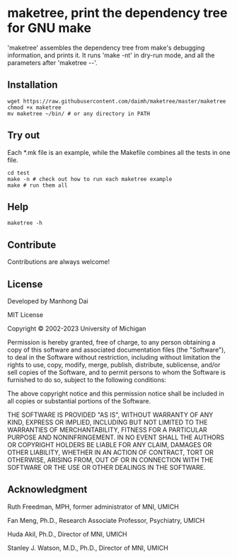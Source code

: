 # maketree, print the dependency tree for GNU make

'maketree' assembles the dependency tree from make's debugging information, and prints it. It runs 'make -nt' in dry-run mode, and all the parameters after 'maketree --'.

## Installation
```
wget https://raw.githubusercontent.com/daimh/maketree/master/maketree
chmod +x maketree
mv maketree ~/bin/ # or any directory in PATH
```

## Try out

Each \*.mk file is an example, while the Makefile combines all the tests in one file. 
```
cd test
make -n # check out how to run each maketree example
make # run them all
```

## Help
```
maketree -h
```

## Contribute

Contributions are always welcome!

## License

Developed by Manhong Dai

MIT License

Copyright © 2002-2023 University of Michigan

Permission is hereby granted, free of charge, to any person obtaining a copy
of this software and associated documentation files (the "Software"), to deal
in the Software without restriction, including without limitation the rights
to use, copy, modify, merge, publish, distribute, sublicense, and/or sell
copies of the Software, and to permit persons to whom the Software is
furnished to do so, subject to the following conditions:

The above copyright notice and this permission notice shall be included in all
copies or substantial portions of the Software.

THE SOFTWARE IS PROVIDED "AS IS", WITHOUT WARRANTY OF ANY KIND, EXPRESS OR
IMPLIED, INCLUDING BUT NOT LIMITED TO THE WARRANTIES OF MERCHANTABILITY,
FITNESS FOR A PARTICULAR PURPOSE AND NONINFRINGEMENT. IN NO EVENT SHALL THE
AUTHORS OR COPYRIGHT HOLDERS BE LIABLE FOR ANY CLAIM, DAMAGES OR OTHER
LIABILITY, WHETHER IN AN ACTION OF CONTRACT, TORT OR OTHERWISE, ARISING FROM,
OUT OF OR IN CONNECTION WITH THE SOFTWARE OR THE USE OR OTHER DEALINGS IN THE
SOFTWARE.

## Acknowledgment

Ruth Freedman, MPH, former administrator of MNI, UMICH

Fan Meng, Ph.D., Research Associate Professor, Psychiatry, UMICH

Huda Akil, Ph.D., Director of MNI, UMICH

Stanley J. Watson, M.D., Ph.D., Director of MNI, UMICH
